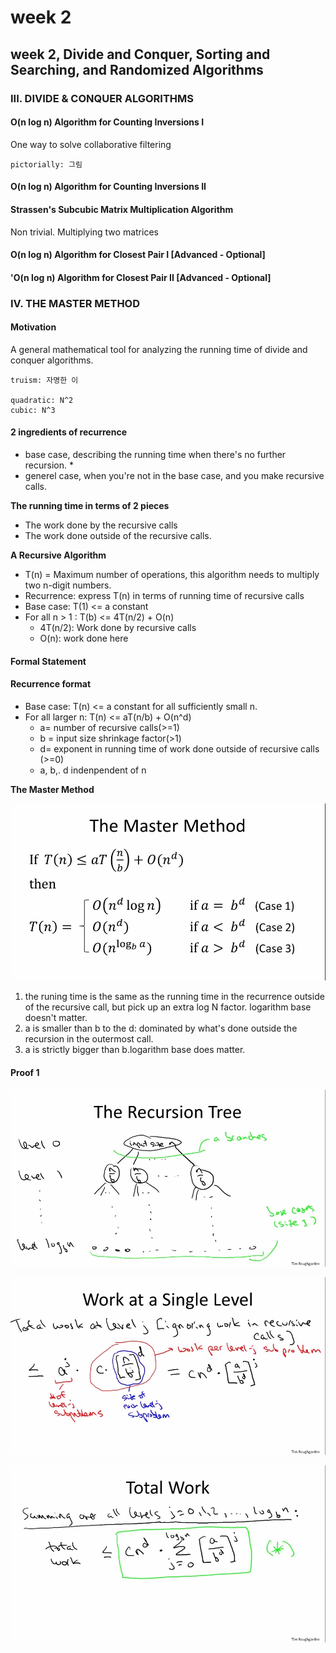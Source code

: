 # week 2

## week 2, Divide and Conquer, Sorting and Searching, and Randomized Algorithms

### III. DIVIDE & CONQUER ALGORITHMS

#### O\(n log n\) Algorithm for Counting Inversions I

One way to solve collaborative filtering

```text
pictorially: 그림
```

#### O\(n log n\) Algorithm for Counting Inversions II

#### Strassen's Subcubic Matrix Multiplication Algorithm

Non trivial. Multiplying two matrices

#### O\(n log n\) Algorithm for Closest Pair I \[Advanced - Optional\]

#### 'O\(n log n\) Algorithm for Closest Pair II \[Advanced - Optional\]

### IV. THE MASTER METHOD

#### Motivation

A general mathematical tool for analyzing the running time of divide and conquer algorithms.

```text
truism: 자명한 이

quadratic: N^2
cubic: N^3
```

#### **2 ingredients of recurrence**

* base case, describing the running time when there's no further recursion.
  * 
* generel case, when you're not in the base case, and you make recursive calls.

**The running time in terms of 2 pieces**

* The work done by the recursive calls
* The work done outside of the recursive calls.

**A Recursive Algorithm**

* T\(n\) = Maximum number of operations, this algorithm needs to multiply two n-digit numbers.
* Recurrence: express T\(n\) in terms of running time of recursive calls
* Base case: T\(1\) &lt;= a constant
* For all n &gt; 1 : T\(b\) &lt;= 4T\(n/2\) + O\(n\)
  * 4T\(n/2\): Work done by recursive calls
  * O\(n\): work done here

#### Formal Statement

#### Recurrence format

* Base case: T\(n\) &lt;= a constant for all sufficiently small n.
* For all larger n: T\(n\) &lt;= aT\(n/b\) + O\(n^d\)
  * a= number of recursive calls\(&gt;=1\)
  * b = input size shrinkage factor\(&gt;1\)
  * d= exponent in running time of work done outside of recursive calls \(&gt;=0\)
  * a, b,. d indenpendent of n

**The Master Method**

![](../../../../.gitbook/assets/image%20%281%29.png)

1. the runing time is the same as the running time in the recurrence outside of the recursive call, but pick up an extra log N factor. logarithm base doesn't matter.
2. a is smaller than b to the d: dominated by what's done outside the recursion in the outermost call.
3. a is strictly bigger than b.logarithm base does matter.

#### Proof 1

![](../../../../.gitbook/assets/image%20%283%29.png)

![](../../../../.gitbook/assets/image%20%284%29.png)

![](../../../../.gitbook/assets/image%20%285%29.png)

